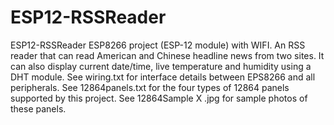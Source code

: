 # ESP12-RSSReader
ESP12-RSSReader
ESP8266 project (ESP-12 module) with WIFI.
An RSS reader that can read American and Chinese headline news from two sites.
It can also display current date/time, live temperature and humidity using a DHT module.
See wiring.txt for interface details between EPS8266 and all peripherals.
See 12864panels.txt for the four types of 12864 panels supported by this project.
See 12864Sample X .jpg for sample photos of these panels.
